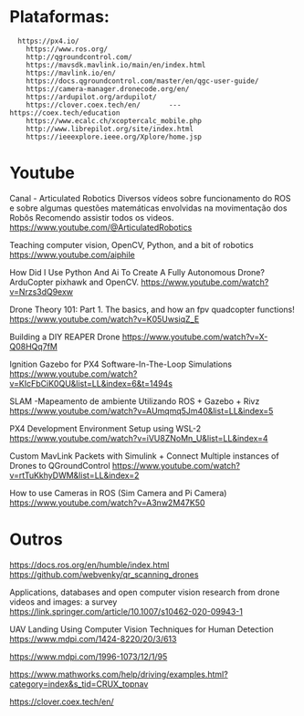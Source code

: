 # Plataformas:

      https://px4.io/
    	https://www.ros.org/
    	http://qgroundcontrol.com/
    	https://mavsdk.mavlink.io/main/en/index.html
    	https://mavlink.io/en/
    	https://docs.qgroundcontrol.com/master/en/qgc-user-guide/
    	https://camera-manager.dronecode.org/en/
    	https://ardupilot.org/ardupilot/
    	https://clover.coex.tech/en/       ---     https://coex.tech/education
    	https://www.ecalc.ch/xcoptercalc_mobile.php
    	http://www.librepilot.org/site/index.html
    	https://ieeexplore.ieee.org/Xplore/home.jsp



# Youtube 

Canal - Articulated Robotics
Diversos vídeos sobre funcionamento do ROS e sobre algumas questões matemáticas envolvidas na movimentação dos Robôs
Recomendo assistir todos os videos.
https://www.youtube.com/@ArticulatedRobotics

Teaching computer vision, OpenCV, Python, and a bit of robotics
https://www.youtube.com/aiphile

How Did I Use Python And Ai To Create A Fully Autonomous Drone? ArduCopter pixhawk and OpenCV.
https://www.youtube.com/watch?v=Nrzs3dQ9exw

Drone Theory 101: Part 1. The basics, and how an fpv quadcopter functions!
https://www.youtube.com/watch?v=K05UwsiqZ_E

Building a DIY REAPER Drone
https://www.youtube.com/watch?v=X-Q08HQq7fM

Ignition Gazebo for PX4 Software-In-The-Loop Simulations
https://www.youtube.com/watch?v=KIcFbCiK0QU&list=LL&index=6&t=1494s

SLAM -Mapeamento de ambiente Utilizando ROS + Gazebo + Rivz
https://www.youtube.com/watch?v=AUmqmq5Jm40&list=LL&index=5

PX4 Development Environment Setup using WSL-2
https://www.youtube.com/watch?v=iVU8ZNoMn_U&list=LL&index=4

Custom MavLink Packets with Simulink + Connect Multiple instances of Drones to QGroundControl
https://www.youtube.com/watch?v=rtTuKkhyDWM&list=LL&index=2

How to use Cameras in ROS (Sim Camera and Pi Camera)
https://www.youtube.com/watch?v=A3nw2M47K50



# Outros

https://docs.ros.org/en/humble/index.html
https://github.com/webvenky/qr_scanning_drones

Applications, databases and open computer vision research from drone videos and images: a survey
https://link.springer.com/article/10.1007/s10462-020-09943-1

UAV Landing Using Computer Vision Techniques for Human Detection
https://www.mdpi.com/1424-8220/20/3/613

https://www.mdpi.com/1996-1073/12/1/95

https://www.mathworks.com/help/driving/examples.html?category=index&s_tid=CRUX_topnav

https://clover.coex.tech/en/
